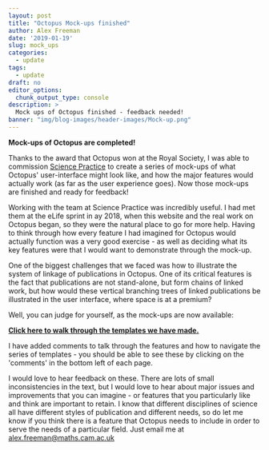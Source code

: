 ```yaml
---
layout: post
title: "Octopus Mock-ups finished"
author: Alex Freeman
date: '2019-01-19'
slug: mock_ups
categories:
  - update
tags:
  - update
draft: no
editor_options:
  chunk_output_type: console
description: >
  Mock ups of Octopus finished - feedback needed!
banner: "img/blog-images/header-images/Mock-up.png"
---
```


**Mock-ups of Octopus are completed!**

Thanks to the award that Octopus won at the Royal Society, I was able to commission [Science Practice](https://www.science-practice.com) to create a series of mock-ups of what Octopus' user-interface might look like, and how the major features would actually work (as far as the user experience goes). Now those mock-ups are finished and ready for feedback!

Working with the team at Science Practice was incredibly useful. I had met them at the eLife sprint in ay 2018, when this website and the real work on Octopus began, so they were the natural place to go for more help. Having to think through how every feature I had imagined for Octopus would actually function was a very good exercise - as well as deciding what its key features were that I would want to demonstrate through the mock-up.

<!-- more -->

One of the biggest challenges that we faced was how to illustrate the system of linkage of publications in Octopus. One of its critical features is the fact that publications are not stand-alone, but form chains of linked work, but how would these vertical branching trees of linked publications be illustrated in the user interface, where space is at a premium?

Well, you can judge for yourself, as the mock-ups are now available:

**[Click here to walk through the templates we have made.](https://marvelapp.com/40ajh63/screen/52001319)**

I have added comments to talk through the features and how to navigate the series of templates - you should be able to see these by clicking on the 'comments' in the bottom left of each page.

I would love to hear feedback on these. There are lots of small inconsistencies in the text, but I would love to hear about major issues and improvements that you can imagine - or features that you particularly like and think are important to retain. I know that different disciplines of science all have different styles of publication and different needs, so do let me know if you think there is a feature that Octopus needs to include in order to serve the needs of a particular field. Just email me at alex.freeman@maths.cam.ac.uk
